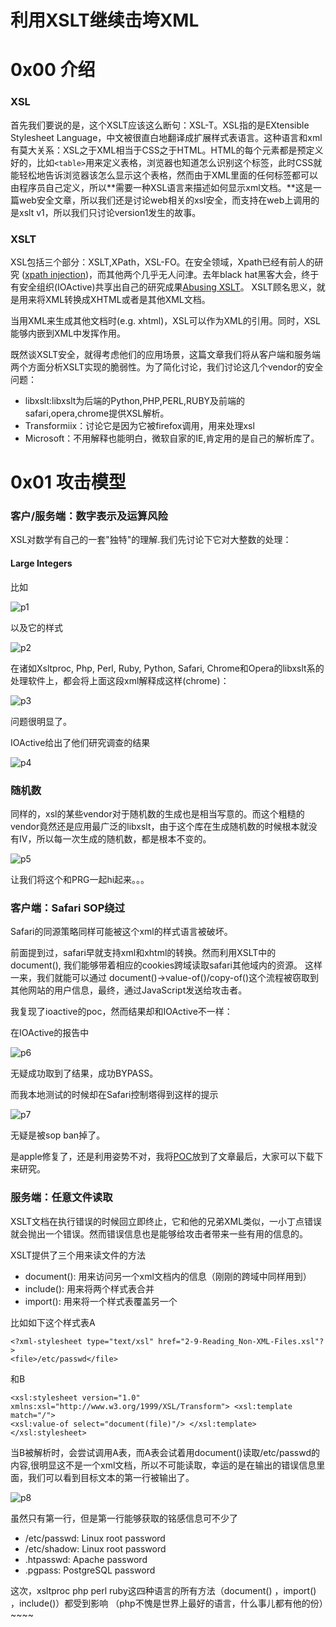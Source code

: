# 利用XSLT继续击垮XML

0x00 介绍
=====

### XSL

首先我们要说的是，这个XSLT应该这么断句：XSL-T。XSL指的是EXtensible Stylesheet Language，中文被很直白地翻译成扩展样式表语言。这种语言和xml有莫大关系：XSL之于XML相当于CSS之于HTML。HTML的每个元素都是预定义好的，比如`<table>`用来定义表格，浏览器也知道怎么识别这个标签，此时CSS就能轻松地告诉浏览器该怎么显示这个表格，然而由于XML里面的任何标签都可以由程序员自己定义，所以**需要一种XSL语言来描述如何显示xml文档。**这是一篇web安全文章，所以我们还是讨论web相关的xsl安全，而支持在web上调用的是xslt v1，所以我们只讨论version1发生的故事。

### XSLT

XSL包括三个部分：XSLT,XPath，XSL-FO。在安全领域，Xpath已经有前人的研究 ([xpath injection](https://www.owasp.org/index.php/XPATH_Injection))，而其他两个几乎无人问津。去年black hat黑客大会，终于有安全组织(IOActive)共享出自己的研究成果[Abusing XSLT](https://www.blackhat.com/docs/us-15/materials/us-15-Arnaboldi-Abusing-XSLT-For-Practical-Attacks-wp.pdf)。 XSLT顾名思义，就是用来将XML转换成XHTML或者是其他XML文档。

当用XML来生成其他文档时(e.g. xhtml)，XSL可以作为XML的引用。同时，XSL能够内嵌到XML中发挥作用。

既然谈XSLT安全，就得考虑他们的应用场景，这篇文章我们将从客户端和服务端两个方面分析XSLT实现的脆弱性。为了简化讨论，我们讨论这几个vendor的安全问题：

*   libxslt:libxslt为后端的Python,PHP,PERL,RUBY及前端的safari,opera,chrome提供XSL解析。
*   Transformiix：讨论它是因为它被firefox调用，用来处理xsl
*   Microsoft：不用解释也能明白，微软自家的IE,肯定用的是自己的解析库了。

0x01 攻击模型
=====

### 客户/服务端：数字表示及运算风险

XSL对数学有自己的一套"独特"的理解.我们先讨论下它对大整数的处理：

#### Large Integers

比如

![p1](http://drops.javaweb.org/uploads/images/221c822f18382bcb3618a86d868560e89f114395.jpg)

以及它的样式

![p2](http://drops.javaweb.org/uploads/images/d259fee4888dece9cf603c7efceff5100ecf0c66.jpg)

在诸如Xsltproc, Php, Perl, Ruby, Python, Safari, Chrome和Opera的libxslt系的处理软件上，都会将上面这段xml解释成这样(chrome)：

![p3](http://drops.javaweb.org/uploads/images/bb4dac1a90841649e0341f710ffee9866ee0bf14.jpg)

问题很明显了。

IOActive给出了他们研究调查的结果

![p4](http://drops.javaweb.org/uploads/images/c93e24918f595253f70079f72740b7135f849618.jpg)

### 随机数

同样的，xsl的某些vendor对于随机数的生成也是相当写意的。而这个粗糙的vendor竟然还是应用最广泛的libxslt，由于这个库在生成随机数的时候根本就没有IV，所以每一次生成的随机数，都是根本不变的。

![p5](http://drops.javaweb.org/uploads/images/df40c72f07412e6bbfc3bfb0cddca4cc72765af1.jpg)

让我们将这个和PRG一起hi起来。。。

### 客户端：Safari SOP绕过

Safari的同源策略同样可能被这个xml的样式语言被破坏。

前面提到过，safari早就支持xml和xhtml的转换。然而利用XSLT中的document(), 我们能够带着相应的cookies跨域读取safari其他域内的资源。 这样一来，我们就能可以通过 document()->value-of()/copy-of()这个流程被窃取到其他网站的用户信息，最终，通过JavaScript发送给攻击者。

我复现了ioactive的poc，然而结果却和IOActive不一样：

在IOActive的报告中

![p6](http://drops.javaweb.org/uploads/images/a366d414d83a612928a31ee079a70335553c116a.jpg)

无疑成功取到了结果，成功BYPASS。

而我本地测试的时候却在Safari控制塔得到这样的提示

![p7](http://drops.javaweb.org/uploads/images/498ebb9f69c8ebab44043dc0a5092b3672aca97d.jpg)

无疑是被sop ban掉了。

是apple修复了，还是利用姿势不对，我将[POC](http://evilshadow-wordpress.stor.sinaapp.com/uploads/2016/02/Archive.zip)放到了文章最后，大家可以下载下来研究。

### 服务端：任意文件读取

XSLT文档在执行错误的时候回立即终止，它和他的兄弟XML类似，一小丁点错误就会抛出一个错误。然而错误信息也是能够给攻击者带来一些有用的信息的。

XSLT提供了三个用来读文件的方法

*   document(): 用来访问另一个xml文档内的信息（刚刚的跨域中同样用到）
*   include(): 用来将两个样式表合并
*   import(): 用来将一个样式表覆盖另一个

比如如下这个样式表A

```
<?xml-stylesheet type="text/xsl" href="2-9-Reading_Non-XML-Files.xsl"?>
<file>/etc/passwd</file>

```

和B

```
<xsl:stylesheet version="1.0" xmlns:xsl="http://www.w3.org/1999/XSL/Transform"> <xsl:template match="/">
<xsl:value-of select="document(file)"/> </xsl:template>
</xsl:stylesheet>

```

当B被解析时，会尝试调用A表，而A表会试着用document()读取/etc/passwd的内容,很明显这不是一个xml文档，所以不可能读取，幸运的是在输出的错误信息里面，我们可以看到目标文本的第一行被输出了。

![p8](http://drops.javaweb.org/uploads/images/d189bf1b4dc148de6a57a59a4703e32a01df9d73.jpg)

虽然只有第一行，但是第一行能够获取的铭感信息可不少了

*   /etc/passwd: Linux root password
*   /etc/shadow: Linux root password
*   .htpasswd: Apache password
*   .pgpass: PostgreSQL password

这次，xsltproc php perl ruby这四种语言的所有方法（document() ，import() ，include()）都受到影响 （php不愧是世界上最好的语言，什么事儿都有他的份）~~~~